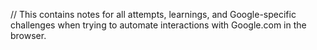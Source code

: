// This contains notes for all attempts, learnings, and Google-specific challenges when trying to automate interactions with Google.com in the browser. 